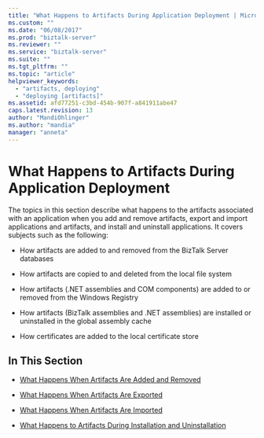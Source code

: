 ```yaml
---
title: "What Happens to Artifacts During Application Deployment | Microsoft Docs"
ms.custom: ""
ms.date: "06/08/2017"
ms.prod: "biztalk-server"
ms.reviewer: ""
ms.service: "biztalk-server"
ms.suite: ""
ms.tgt_pltfrm: ""
ms.topic: "article"
helpviewer_keywords: 
  - "artifacts, deploying"
  - "deploying [artifacts]"
ms.assetid: afd77251-c3bd-454b-907f-a841911abe47
caps.latest.revision: 13
author: "MandiOhlinger"
ms.author: "mandia"
manager: "anneta"
---
```

# What Happens to Artifacts During Application Deployment
The topics in this section describe what happens to the artifacts associated with an application when you add and remove artifacts, export and import applications and artifacts, and install and uninstall applications. It covers subjects such as the following:  
  
-   How artifacts are added to and removed from the BizTalk Server databases  
  
-   How artifacts are copied to and deleted from the local file system  
  
-   How artifacts (.NET assemblies and COM components) are added to or removed from the Windows Registry  
  
-   How artifacts (BizTalk assemblies and .NET assemblies) are installed or uninstalled in the global assembly cache  
  
-   How certificates are added to the local certificate store  
  
## In This Section  
  
-   [What Happens When Artifacts Are Added and Removed](../core/what-happens-when-artifacts-are-added-and-removed.md)  
  
-   [What Happens When Artifacts Are Exported](../core/what-happens-when-artifacts-are-exported.md)  
  
-   [What Happens When Artifacts Are Imported](../core/what-happens-when-artifacts-are-imported.md)  
  
-   [What Happens to Artifacts During Installation and Uninstallation](../core/what-happens-to-artifacts-during-installation-and-uninstallation.md)